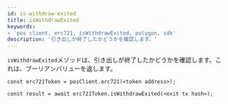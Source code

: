 ```yaml
---
id: is-withdraw-exited
title: isWithdrawExited
keywords:
- 'pos client, erc721, isWithdrawExited, polygon, sdk'
description: '引き出しが終了したかどうかを確認します。'
---
```


`isWithdrawExited`メソッドは、引き出しが終了したかどうかを確認します。これは、ブーリアンバリューを返します。

```
const erc721Token = posClient.erc721(<token address>);

const result = await erc721Token.isWithdrawExited(<exit tx hash>);

```
